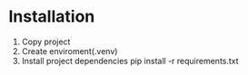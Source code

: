 # Installation 

1. Copy project 
2. Create enviroment(.venv)
3. Install project dependencies
   pip install -r requirements.txt

    
